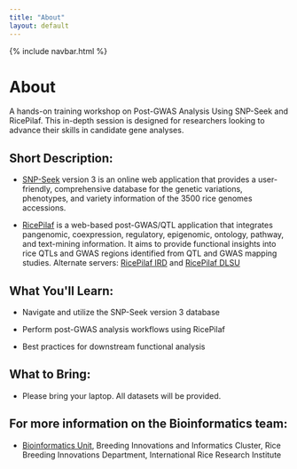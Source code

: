 ```yaml
---
title: "About"
layout: default
---
```


{% include navbar.html %}

# About

A hands-on training workshop on Post-GWAS Analysis Using SNP-Seek and RicePilaf. This in-depth session is designed for researchers looking to advance their skills in candidate gene analyses.

## Short Description:

* <a href="https://snpseek.irri.org/" target="_blank">SNP-Seek</a> version 3 is an online web application that provides a user-friendly, comprehensive database for the genetic variations, phenotypes, and variety information of the 3500 rice genomes accessions.

* <a href="https://ricepilaf.irri.org/" target="_blank">RicePilaf</a> is a web-based post-GWAS/QTL application that integrates pangenomic, coexpression, regulatory, epigenomic, ontology, pathway, and text-mining information. It aims to provide functional insights into rice QTLs and GWAS regions identified from QTL and GWAS mapping studies. Alternate servers: <a href="https://ricepilaf.ird.fr/" target="_blank">RicePilaf IRD</a> and <a href="https://ricepilaf.bioinfodlsu.com/" target="_blank">RicePilaf DLSU</a>

## What You'll Learn:

* Navigate and utilize the SNP-Seek version 3 database

* Perform post-GWAS analysis workflows using RicePilaf

* Best practices for downstream functional analysis

## What to Bring: 

* Please bring your laptop. All datasets will be provided.

## For more information on the Bioinformatics team:

* <a href="https://bioinfo.irri.org/" target="_blank">Bioinformatics Unit</a>, Breeding Innovations and Informatics Cluster, Rice Breeding Innovations Department, International Rice Research Institute
